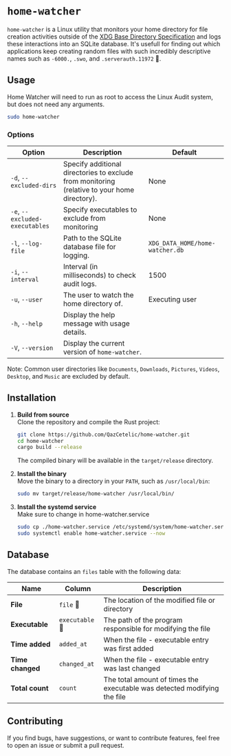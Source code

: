 # `home-watcher`

`home-watcher` is a Linux utility that monitors your home directory for file creation activities outside of the [XDG Base Directory Specification](https://specifications.freedesktop.org/basedir-spec/latest/) and logs these interactions into an SQLite database.
It's usefull for finding out which applications keep creating random files with such incredibly descriptive names such as `-6000.`, `.swo`, and `.serverauth.11972` 🤔.

## Usage

Home Watcher will need to run as root to access the Linux Audit system, but does not need any arguments.
```sh
sudo home-watcher
```

### Options
| Option                         | Description                                                                                  | Default                         |
|--------------------------------|----------------------------------------------------------------------------------------------|---------------------------------|
| `-d`, `--excluded-dirs`        | Specify additional directories to exclude from monitoring (relative to your home directory). | None                            |
| `-e`, `--excluded-executables` | Specify executables to exclude from monitoring                                               | None                            |
| `-l`, `--log-file`             | Path to the SQLite database file for logging.                                                | `XDG_DATA_HOME/home-watcher.db` |
| `-i`, `--interval`             | Interval (in milliseconds) to check audit logs.                                              | 1500                            |
| `-u`, `--user`                 | The user to watch the home directory of.                                                     | Executing user                  |
| `-h`, `--help`                 | Display the help message with usage details.                                                 |                                 |
| `-V`, `--version`              | Display the current version of `home-watcher`.                                               |                                 |

Note: Common user directories like `Documents`, `Downloads`, `Pictures`, `Videos`, `Desktop`, and `Music` are excluded by default.

## Installation

1. **Build from source**  
   Clone the repository and compile the Rust project:
   ```bash
   git clone https://github.com/QazCetelic/home-watcher.git
   cd home-watcher
   cargo build --release
   ```
   The compiled binary will be available in the `target/release` directory.

2. **Install the binary**  
   Move the binary to a directory in your `PATH`, such as `/usr/local/bin`:
   ```bash
   sudo mv target/release/home-watcher /usr/local/bin/
   ```
   
3. **Install the systemd service**  
   Make sure to change <USER> in home-watcher.service
   ```bash
   sudo cp ./home-watcher.service /etc/systemd/system/home-watcher.service
   sudo systemctl enable home-watcher.service --now
   ```

## Database
The database contains an `files` table with the following data:

| **Name**         | **Column**      | **Description**                                                          |
|------------------|-----------------|--------------------------------------------------------------------------|
| **File**         | `file` 🔑       | The location of the modified file or directory                           |
| **Executable**   | `executable` 🔑 | The path of the program responsible for modifying the file               |
| **Time added**   | `added_at`      | When the file - executable entry was first added                         |
| **Time changed** | `changed_at`    | When the file - executable entry was last changed                        |
| **Total count**  | `count`         | The total amount of times the executable was detected modifying the file |

## Contributing

If you find bugs, have suggestions, or want to contribute features, feel free to open an issue or submit a pull request.
